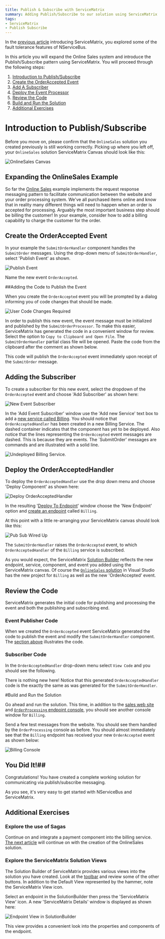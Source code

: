```yaml
---
title: Publish & Subscribe with ServiceMatrix
summary: Adding Publish/Subscribe to our solution using ServiceMatrix
tags:
- ServiceMatrix
- Publish Subscribe
---
```


In the [previous article](getting-started-with-nservicebus-using-servicematrix-2.0-fault-tolerance.md "ServiceMatrix Fault Tolerance") introducing ServiceMatrix, you explored some of the fault tolerance features of NServiceBus. 

In this article you will expand the Online Sales system and introduce the Publish/Subscribe pattern using ServiceMatrix.  You will proceed through the following steps:

1. [Introduction to Publish/Subscribe](#introduction-to-publish-subscribe)
2. [Create the OrderAccepted Event](#create-the-orderaccepted-event)
3. [Add A Subscriber](#adding-the-subscriber)
4. [Deploy the Event Processor](#deploy-the-orderacceptedprocessor)
5. [Review the Code](#review-the-code)
6. [Build and Run the Solution](#build-and-run-the-solution)
7. [Additional Exercises](#additional-exercises)

# Introduction to Publish/Subscribe

Before you move on, please confirm that the `OnlineSales` solution you created previously is still working correctly.  Picking up where you left off, your `OnlineSales` solution ServiceMatrix Canvas should look like this:

![OnlineSales Canvas](images/servicematrix-canvaswiredup.png)

## Expanding the OnlineSales Example

So far the [Online Sales](getting-started-with-servicematrix-2.0.md "Getting Started with ServiceMatrix") example implements the request response messaging pattern to facilitate communication between the website and your order processing system. We've all purchased items online and know that in reality many different things will need to happen when an order is accepted for processing. Arguably the most important business step should be billing the customer! In your example, consider how to add a billing capability to charge the customer for the order.

## Create the OrderAccepted Event

In your example the `SubmitOrderHandler` component handles the `SubmitOrder` messages.  Using the drop-down menu of `SubmitOrderHandler`, select 'Publish Event' as shown.

![Publish Event](images/servicematrix-publishevent.png)

Name the new event `OrderAccepted`.

##Adding the Code to Publish the Event

When you create the `OrderAccepted` event you will be prompted by a dialog informing you of code changes that should be made.

![User Code Changes Required](images/servicematrix-orderaccepted-usercodechanges.png)

In order to publish this new event, the event message must be initialized and published by the `SubmitOrderProcessor`.  To make this easier, ServiceMatrix has generated the code in a convenient window for review.   Select the option to `Copy to Clipboard and Open File`.   The `SubmitOrderHandler` partial class file will be opened.  Paste the code from the clipboard after the comment as shown below. 

<!-- import ServiceMatrix.OnlineSales.Sales.SubmitOrderHandler --> 

This code will publish the `OrderAccepted` event immediately upon receipt of the `SubmitOrder` message.

## Adding the Subscriber

To create a subscriber for this new event, select the dropdown of the `OrderAccepted` event and choose 'Add Subscriber' as shown here:

![New Event Subscriber](images/servicematrix-orderacceptedevent.png)

In the 'Add Event Subscriber' window use the 'Add new Service' text box to add a [new service called Billing](images/servicematrix-addeventsubscriber.png "New Billing Service").  You should notice that `OrderAcceptedHandler` has been created in a new Billing Service. The dashed container indicates that the component has yet to be deployed. Also notice that the lines representing the `OrderAccepted` event messages are dashed.  This is because they are events. The `SubmitOrder' messages are commands and are illustrated with a solid line. 

![Undeployed Billing Service](images/servicematrix-undeployedbilling.png). 

## Deploy the OrderAcceptedHandler

To deploy the `OrderAcceptedHandler` use the drop down menu and choose 'Deploy Component' as shown here:

![Deploy OrderAcceptedHandler](images/servicematrix-orderaccepted-deploy.png)

In the resulting '[Deploy To Endpoint](images/servicematrix-deploytonewendpointv2.2.0.png "Deploy to Endpoint")' window choose the 'New Endpoint' option and [create an endpoint](images/servicematrix-newbillingendpoint.png "Add Billing Endpoint") called `Billing`.

At this point with a little re-arranging your ServiceMatrix canvas should look like this:

![Pub Sub Wired Up](images/servicematrix-pubsubcanvaswired.png)

The `SubmitOrderHandler` raises the `OrderAccepted` event, to which `OrderAcceptedHandler` of the `Billing` service is subscribed.

As you would expect, the ServiceMatrix [Solution Builder](images/servicematrix-pubsubsolutionbuilderv2.2.0.png "SolutionBuilder") reflects the new endpoint, service, component, and event you added using the ServiceMatrix canvas.  Of course the [`OnlineSales` solution](images/servicematrix-pubsubsolution.png "Visual Studio Solution") in Visual Studio has the new project for `Billing` as well as the new 'OrderAccepted' event. 

## Review the Code

ServiceMatrix generates the initial code for publishing and processing the event and both the publishing and subscribing end. 

### Event Publisher Code 

When we created the `OrderAccepted` event ServiceMatrix generated the code to publish the event and modify the `SubmitOrderHandler` component.  The [section above](#adding-the-code-to-publish-the-event "Event Publishing Code") illustrates the code. 

### Subscriber Code

In the `OrderAcceptedHandler` drop-down menu select `View Code` and you should see the following. 

<!-- import ServiceMatrix.OnlineSales.Billing.OrderAcceptedHandler.before -->

There is nothing new here!  Notice that this generated `OrderAcceptedHandler` code is the exactly the same as was generated for the  `SubmitOrderHandler`.

#Build and Run the Solution

Go ahead and run the solution. This time, in addition to the [sales web site](images/servicematrix-demowebsite.png "Demo Website") and [`OrderProcessing` endpoint console](images/servicematrix-reqresp-orderprocessor.png "Order Processing"), you should see another console window for `Billing`.

Send a few test messages from the website.  You should see them handled by the `OrderProcessing` console as before.  You should almost immediately see that the `Billing` endpoint has received your new `OrderAccepted` event as shown below:

![Billing Console](images/servicematrix-billingconsole.png)  
 
## You Did It!##

Congratulations! You have created a complete working solution for communicating via publish/subscribe messaging.  

As you see, it's very easy to get started with NServiceBus and ServiceMatrix.  


## Additional Exercises

### Explore the use of Sagas

Continue on and integrate a payment component into the billing service.  [The next article](getting-started-sagasfullduplex-2.0.md "Sagas in ServiceMatrix Request Response") will continue on with the creation of the OnlineSales solution. 

### Explore the ServiceMatrix Solution Views

The Solution Builder of ServiceMatrix provides various views into the solution you have created. Look at the [toolbar](images/servicematrix-solutionbuilder-final.png "Solution Builder Toolbar") and review some of the other buttons. In addition to the Default View represented by the hammer, note the ServiceMatrix View icon. 

Select an endpoint in the SolutionBuilder then press the 'ServiceMatrix View' icon. A new 'ServiceMatrix Details' window is displayed as shown here:

![Endpoint View in SolutionBuilder](images/servicematrix-endpointsview.png)

This view provides a convenient look into the properties and components of the endpoint. 

